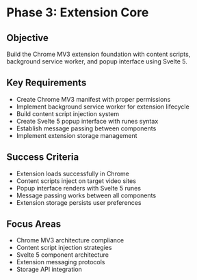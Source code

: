 # Phase 3: Extension Core

## Objective

Build the Chrome MV3 extension foundation with content scripts, background service worker, and popup interface using Svelte 5.

## Key Requirements

- Create Chrome MV3 manifest with proper permissions
- Implement background service worker for extension lifecycle
- Build content script injection system
- Create Svelte 5 popup interface with runes syntax
- Establish message passing between components
- Implement extension storage management

## Success Criteria

- Extension loads successfully in Chrome
- Content scripts inject on target video sites
- Popup interface renders with Svelte 5 runes
- Message passing works between all components
- Extension storage persists user preferences

## Focus Areas

- Chrome MV3 architecture compliance
- Content script injection strategies
- Svelte 5 component architecture
- Extension messaging protocols
- Storage API integration
